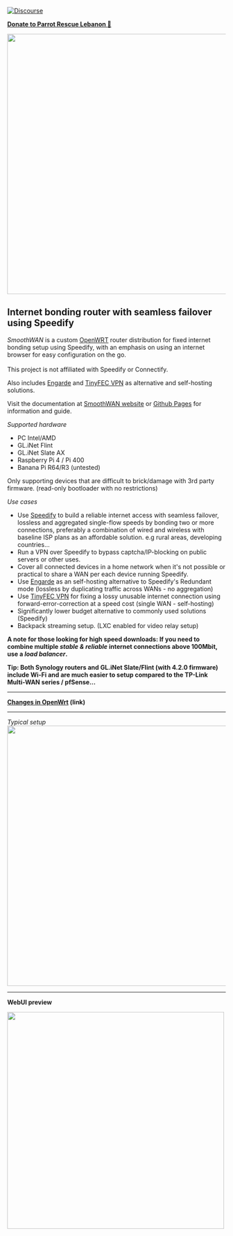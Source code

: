 [![Discourse](https://user-images.githubusercontent.com/96490382/224407817-9e2cef2a-6c51-4a71-90c4-8a48633b51bf.png)](https://smoothwan.discourse.group/)

**[Donate to Parrot Rescue Lebanon 🦜](https://gofund.me/63163a6c)**  

<img src="https://user-images.githubusercontent.com/96490382/185179903-4cbac04d-d0f7-47e2-b81a-167803205d33.png" width="600"/>  
<h2>Internet bonding router with seamless failover using Speedify</h2> 

<i>SmoothWAN</i> is a custom [OpenWRT](https://openwrt.org/) router distribution for fixed internet bonding setup using Speedify, with an emphasis on using an internet browser for easy configuration on the go. <br>  
This project is not affiliated with Speedify or Connectify.<br>

Also includes <a href="https://github.com/porech/engarde">Engarde</a> and <a href="https://github.com/wangyu-/tinyfecVPN">TinyFEC VPN</a> as alternative and self-hosting solutions.<br>


Visit the documentation at [SmoothWAN website](https://www.smoothwan.com) or [Github Pages](http://smoothwan.github.io/SmoothWAN-docs) for information and guide.    

*Supported hardware*

- PC Intel/AMD
- GL.iNet Flint
- GL.iNet Slate AX
- Raspberry Pi 4 / Pi 400
- Banana Pi R64/R3 (untested)

Only supporting devices that are difficult to brick/damage with 3rd party firmware. (read-only bootloader with no restrictions)

*Use cases*

- Use [Speedify](https://speedify.com/) to build a reliable internet access with seamless failover, lossless and aggregated single-flow speeds by bonding two or more connections, preferably a combination of wired and wireless with baseline ISP plans as an affordable solution. e.g rural areas, developing countries...
- Run a VPN over Speedify to bypass captcha/IP-blocking on public servers or other uses.
- Cover all connected devices in a home network when it's not possible or practical to share a WAN per each device running Speedify.  
- Use [Engarde](https://github.com/porech/engarde) as an self-hosting alternative to Speedify's Redundant mode (lossless by duplicating traffic across WANs - no aggregation)
- Use [TinyFEC VPN](https://github.com/wangyu-/tinyfecVPN) for fixing a lossy unusable internet connection using forward-error-correction at a speed cost (single WAN - self-hosting)
- Significantly lower budget alternative to commonly used solutions (Speedify)
- Backpack streaming setup. (LXC enabled for video relay setup)

**A note for those looking for high speed downloads: If you need to combine multiple *stable & reliable* internet connections above 100Mbit, use a *load balancer*.**

**Tip: Both Synology routers and GL.iNet Slate/Flint (with 4.2.0 firmware) include Wi-Fi and are much easier to setup compared to the TP-Link Multi-WAN series / pfSense...**

***

**[Changes in OpenWrt](https://smoothwan.com/features/) (link)**

***

*Typical setup*  
<img src="https://raw.githubusercontent.com/TalalMash/SmoothWAN-web/main/smoothwan-illust.drawio.svg" width="600"/>

***
  
**WebUI preview**  
  
<img src="https://user-images.githubusercontent.com/96490382/208723215-92bb40df-c56d-4f82-b597-707aa8e35f7b.gif" width="500"/>
